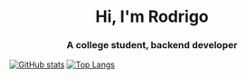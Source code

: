 <h1 align="center">Hi, I'm Rodrigo</h1>
<h3 align="center">A college student, backend developer</h3>

[![GitHub stats](https://github-readme-stats.vercel.app/api?username=Rofernweh&theme=react)](https://github.com/anuraghazra/github-readme-stats)
[![Top Langs](https://github-readme-stats.vercel.app/api/top-langs/?username=Rofernweh&theme=react)](https://github.com/anuraghazra/github-readme-stats)

